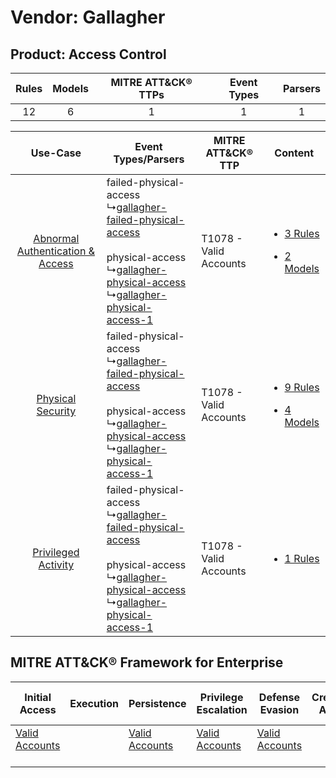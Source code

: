 Vendor: Gallagher
=================
Product: Access Control
-----------------------
| Rules | Models | MITRE ATT&CK® TTPs | Event Types | Parsers |
|:-----:|:------:|:------------------:|:-----------:|:-------:|
|  12   |   6    |         1          |      1      |    1    |

|    Use-Case    | Event Types/Parsers    | MITRE ATT&CK® TTP          | Content    |
|:----:| ---- | ---- | ---- |
| [Abnormal Authentication & Access](../../../UseCases/uc_abnormal_authentication_&_access.md) |  failed-physical-access<br> ↳[gallagher-failed-physical-access](Ps/pC_gallagherfailedphysicalaccess.md)<br><br> physical-access<br> ↳[gallagher-physical-access](Ps/pC_gallagherphysicalaccess.md)<br> ↳[gallagher-physical-access-1](Ps/pC_gallagherphysicalaccess1.md)<br> | T1078 - Valid Accounts<br> | [<ul><li>3 Rules</li></ul><ul><li>2 Models</li></ul>](RM/r_m_gallagher_access_control_Abnormal_Authentication_&_Access.md) |
|    [Physical Security](../../../UseCases/uc_physical_security.md)    |  failed-physical-access<br> ↳[gallagher-failed-physical-access](Ps/pC_gallagherfailedphysicalaccess.md)<br><br> physical-access<br> ↳[gallagher-physical-access](Ps/pC_gallagherphysicalaccess.md)<br> ↳[gallagher-physical-access-1](Ps/pC_gallagherphysicalaccess1.md)<br> | T1078 - Valid Accounts<br> | [<ul><li>9 Rules</li></ul><ul><li>4 Models</li></ul>](RM/r_m_gallagher_access_control_Physical_Security.md)    |
|    [Privileged Activity](../../../UseCases/uc_privileged_activity.md)    |  failed-physical-access<br> ↳[gallagher-failed-physical-access](Ps/pC_gallagherfailedphysicalaccess.md)<br><br> physical-access<br> ↳[gallagher-physical-access](Ps/pC_gallagherphysicalaccess.md)<br> ↳[gallagher-physical-access-1](Ps/pC_gallagherphysicalaccess1.md)<br> | T1078 - Valid Accounts<br> | [<ul><li>1 Rules</li></ul>](RM/r_m_gallagher_access_control_Privileged_Activity.md)    |

MITRE ATT&CK® Framework for Enterprise
--------------------------------------
| Initial Access                                                      | Execution | Persistence                                                         | Privilege Escalation                                                | Defense Evasion                                                     | Credential Access | Discovery | Lateral Movement | Collection | Command and Control | Exfiltration | Impact |
| ------------------------------------------------------------------- | --------- | ------------------------------------------------------------------- | ------------------------------------------------------------------- | ------------------------------------------------------------------- | ----------------- | --------- | ---------------- | ---------- | ------------------- | ------------ | ------ |
| [Valid Accounts](https://attack.mitre.org/techniques/T1078)<br><br> |           | [Valid Accounts](https://attack.mitre.org/techniques/T1078)<br><br> | [Valid Accounts](https://attack.mitre.org/techniques/T1078)<br><br> | [Valid Accounts](https://attack.mitre.org/techniques/T1078)<br><br> |                   |           |                  |            |                     |              |        |